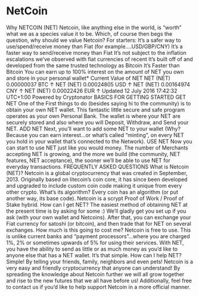 # NetCoin
Why NETCOIN (NET) Netcoin, like anything else in the world, is “worth” what we as a species value it to be.  Which, of course then begs the question, why should we value Netcoin?  For starters:  It’s a safer way to use/spend/receive money than Fiat (for example….USD/GBP/CNY) It’s a faster way to send/receive money than Fiat It’s not subject to the inflation escalations we’ve observed with fiat currencies of recent It’s built off of and developed from the same trusted technology as Bitcoin It’s Faster than Bitcoin You can earn up to 100% interest on the amount of NET you own and store in your personal wallet* Current Value of NET NET (NET) 0.00000037 BTC ↑ NET (NET) 0.00024805 USD ↑ NET (NET) 0.00164974 CNY ↑ NET (NET) 0.00022426 EUR ↑ Updated 12 July 2016 17:42:32 UTC+1:00 Powered by Cryptonator BASICS FOR GETTING STARTED GET NET  One of the First things to do (besides saying hi to the community) is to obtain your own NET wallet.  This fantastic little secure and safe program operates as your own Personal Bank.  The wallet is where your NET are securely stored and also where you will Deposit, Withdraw, and Send your NET. ADD NET  Next, you’ll want to add some NET to your wallet (Why?  Because you can earn interest…or what’s called “minting”, on every NET you hold in your wallet that’s connected to the Network). USE NET  Now you can start to use NET just like you would money.  The number of Merchants accepting NET is growing, and the more we build (the community, NET features, NET acceptance), the sooner we’ll be able to use NET for everyday transactions. FREQUENTLY ASKED QUESTIONS What is Netcoin (NET)? Netcoin is a global cryptocurrency that was created in September, 2013.  Originally based on litecoin’s coin core, it has since been developed and upgraded to include custom coin code making it unique from every other crypto.  What’s its algorithm? Every coin has an algorithm (or put another way, its base code).  Netcoin is a scrypt Proof of Work / Proof of Stake hybrid.  How can I get NET? The easiest method of obtaining NET at the present time is by asking for some :)  We’ll gladly get you set up if you ask (with your own wallet and Netcoins).  After that, you can exchange your Fiat currency for satoshi (or bitcoin), and then trade that for NET on several exchanges.  How much is this going to cost me? Netcoin is free to use.  This is unlike current banks and “payment processors”…where you are charged 1%, 2% or sometimes upwards of 5% for using their services.  With NET, you have the ability to send as little or as much money as you’d like to anyone else that has a NET wallet.  It’s that simple.  How can I help NET? Simple! By telling your friends, family, neighbors and even pets! Netcoin is a very easy and friendly cryptocurrency that anyone can understand! By spreading the knowledge about Netcoin further we will all grow together and rise to the new futures that we all have before us!  Additionally, feel free to contact us if you’d like to help support Netcoin in a more official manner.
